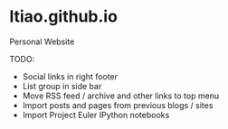 # ltiao.github.io
Personal Website

TODO:

* Social links in right footer
* List group in side bar
* Move RSS feed / archive and other links to top menu
* Import posts and pages from previous blogs / sites
* Import Project Euler IPython notebooks